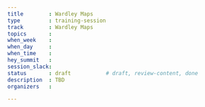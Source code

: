 ```yaml
---
title        : Wardley Maps
type         : training-session
track        : Wardley Maps
topics       : 
when_week    : 
when_day     : 
when_time    : 
hey_summit   :
session_slack:
status       : draft           # draft, review-content, done
description  : TBD
organizers   : 

---
```


<!--(add intro)

## WHY

(...)

## What

(...)

## Outcomes

(...)

## References

(...)


## Previous-->

